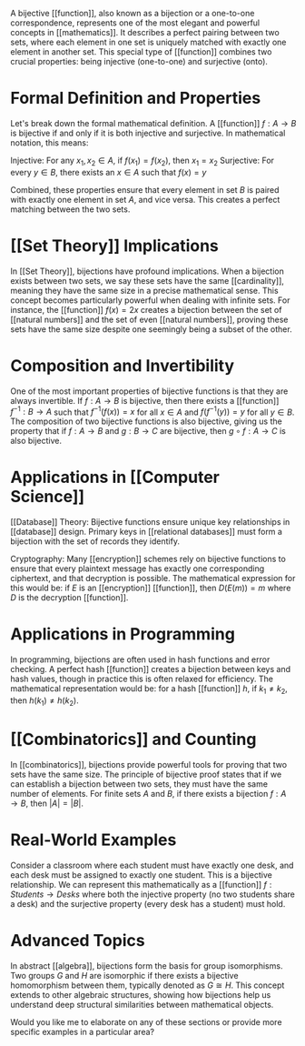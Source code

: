 A bijective [[function]], also known as a bijection or a one-to-one correspondence, represents one of the most elegant and powerful concepts in [[mathematics]]. It describes a perfect pairing between two sets, where each element in one set is uniquely matched with exactly one element in another set. This special type of [[function]] combines two crucial properties: being injective (one-to-one) and surjective (onto).

# Formal Definition and Properties

Let's break down the formal mathematical definition. A [[function]] $f: A \rightarrow B$ is bijective if and only if it is both injective and surjective. In mathematical notation, this means:

Injective: For any $x_1, x_2 \in A$, if $f(x_1) = f(x_2)$, then $x_1 = x_2$ Surjective: For every $y \in B$, there exists an $x \in A$ such that $f(x) = y$

Combined, these properties ensure that every element in set $B$ is paired with exactly one element in set $A$, and vice versa. This creates a perfect matching between the two sets.

# [[Set Theory]] Implications

In [[Set Theory]], bijections have profound implications. When a bijection exists between two sets, we say these sets have the same [[cardinality]], meaning they have the same size in a precise mathematical sense. This concept becomes particularly powerful when dealing with infinite sets. For instance, the [[function]] $f(x) = 2x$ creates a bijection between the set of [[natural numbers]] and the set of even [[natural numbers]], proving these sets have the same size despite one seemingly being a subset of the other.

# Composition and Invertibility

One of the most important properties of bijective functions is that they are always invertible. If $f: A \rightarrow B$ is bijective, then there exists a [[function]] $f^{-1}: B \rightarrow A$ such that $f^{-1}(f(x)) = x$ for all $x \in A$ and $f(f^{-1}(y)) = y$ for all $y \in B$. The composition of two bijective functions is also bijective, giving us the property that if $f: A \rightarrow B$ and $g: B \rightarrow C$ are bijective, then $g \circ f: A \rightarrow C$ is also bijective.

# Applications in [[Computer Science]]

[[Database]] Theory: Bijective functions ensure unique key relationships in [[database]] design. Primary keys in [[relational databases]] must form a bijection with the set of records they identify.

Cryptography: Many [[encryption]] schemes rely on bijective functions to ensure that every plaintext message has exactly one corresponding ciphertext, and that decryption is possible. The mathematical expression for this would be: if $E$ is an [[encryption]] [[function]], then $D(E(m)) = m$ where $D$ is the decryption [[function]].

# Applications in Programming

In programming, bijections are often used in hash functions and error checking. A perfect hash [[function]] creates a bijection between keys and hash values, though in practice this is often relaxed for efficiency. The mathematical representation would be: for a hash [[function]] $h$, if $k_1 \neq k_2$, then $h(k_1) \neq h(k_2)$.

# [[Combinatorics]] and Counting

In [[combinatorics]], bijections provide powerful tools for proving that two sets have the same size. The principle of bijective proof states that if we can establish a bijection between two sets, they must have the same number of elements. For finite sets $A$ and $B$, if there exists a bijection $f: A \rightarrow B$, then $|A| = |B|$.

# Real-World Examples

Consider a classroom where each student must have exactly one desk, and each desk must be assigned to exactly one student. This is a bijective relationship. We can represent this mathematically as a [[function]] $f: Students \rightarrow Desks$ where both the injective property (no two students share a desk) and the surjective property (every desk has a student) must hold.

# Advanced Topics

In abstract [[algebra]], bijections form the basis for group isomorphisms. Two groups $G$ and $H$ are isomorphic if there exists a bijective homomorphism between them, typically denoted as $G \cong H$. This concept extends to other algebraic structures, showing how bijections help us understand deep structural similarities between mathematical objects.

Would you like me to elaborate on any of these sections or provide more specific examples in a particular area?